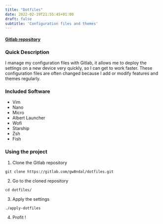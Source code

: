 ```yaml
---
title: "Dotfiles"
date: 2022-02-19T21:55:45+01:00
draft: false
subtitle: 'Configuration files and themes'
---
```


#### [Gitlab repository](https://gitlab.com/gw8ndal/dotfiles)

### Quick Description

I manage my configuration files with Gitlab, it allows me to deploy the settings on a new device very quickly, so I can get to work faster. These configuration files are often changed because I add or modify features and themes regularly.

### Included Software

- Vim
- Nano
- Micro
- Albert Launcher
- Wofi
- Starship
- Zsh
- Fish

### Using the project

1. Clone the Gitlab repository

```git clone https://gitlab.com/gw8ndal/dotfiles.git```

2. Go to the cloned repository

```cd dotfiles/```

3. Apply the settings

```./apply-dotfiles```

4. Profit !
